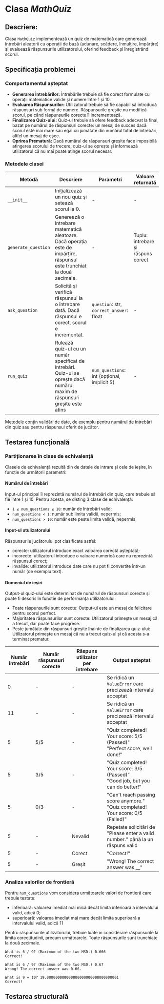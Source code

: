 # Clasa _MathQuiz_

## Descriere:
Clasa `MathQuiz` implementează un quiz de matematică care generează întrebări aleatorii cu operații de bază (adunare, scădere, înmulțire, împărțire) și evaluează răspunsurile utilizatorului, oferind feedback și înregistrând scorul.

## Specificația problemei

### Comportamentul așteptat

- **Generarea Întrebărilor:** Întrebările trebuie să fie corect formulate cu operații matematice valide și numere între 1 și 10.
- **Evaluarea Răspunsurilor:** Utilizatorul trebuie să fie capabil să introducă răspunsuri sub formă de numere. Răspunsurile greșite nu modifică scorul, pe când răspunsurile corecte îl incrementează.
- **Finalizarea Quiz-ului:** Quiz-ul trebuie să ofere feedback adecvat la final, bazat pe numărul de răspunsuri corecte: un mesaj de succes dacă scorul este mai mare sau egal cu jumătate din numărul total de întrebări, altfel un mesaj de eșec.
- **Oprirea Prematură:** Dacă numărul de răspunsuri greșite face imposibilă atingerea scorului de trecere, quiz-ul se oprește și informează utilizatorul că nu mai poate atinge scorul necesar.


### Metodele clasei

| Metodă| Descriere                                                                                                                   | Parametri                                   | Valoare returnată                  |
|-|-----------------------------------------------------------------------------------------------------------------------------|---------------------------------------------|------------------------------------|
|`__init__`| Inițializează un nou quiz și setează scorul la 0.                                                                           | -                                           | -                                  |
| `generate_question` | Generează o întrebare matematică aleatoare. Dacă operația este de împărțire, răspunsul este trunchiat la două zecimale.     | -                                           | Tuplu: întrebare și răspuns corect |
| `ask_question` | Solicită și verifică răspunsul la o întrebare dată. Dacă răspunsul e corect, scorul e incrementat.                          | `question`: str, `correct_answer`: float    | -                                  |
| `run_quiz`| Rulează quiz-ul cu un număr specificat de întrebări. Quiz-ul se oprește dacă numărul maxim de răspunsuri greșite este atins | `num_questions`: int (opțional, implicit 5) | -                                  |

Metodele conțin validări de date, de exemplu pentru numărul de întrebări din quiz sau pentru răspunsul oferit de jucător. 

## Testarea funcțională

### Partiționarea în clase de echivalență
Clasele de echivalență rezultă din de datele de intrare și cele de ieșire, în funcție de următorii parametri:
#### Numărul de întrebări
Input-ul principal îl reprezintă numărul de întrebări din quiz, care trebuie să fie între 1 și 10. Pentru acesta, se disting 3 clase de echivalență:
- `1 ≤ num_questions ≤ 10`: număr de întrebări valid;
- `num_questions < 1`: număr sub limita validă, nepermis;
- `num_questions > 10`: număr este peste limita validă, nepermis.

#### Input-ul utulizatorului
Răspunsurile jucătorului pot clasificate astfel:
*  corecte: utilizatorul introduce exact valoarea corectă așteptată;
*  incorecte: utilizatorul introduce o valoare numerică care nu reprezintă răspunsul corect;
*  invalide: utilizatorul introduce date care nu pot fi convertite într-un număr (de exemplu text).

#### Domeniul de ieșiri
Output-ul quiz-ului este determinat de numărul de răspunsuri corecte și poate fi descris în funcție de performanța utilizatorului:

* Toate răspunsurile sunt corecte: Output-ul este un mesaj de felicitare pentru scorul perfect.
* Majoritatea răspunsurilor sunt corecte: Utilizatorul primește un mesaj că a trecut, dar poate face progrese.
* Peste jumătate din răspunsuri greșite înainte de finalizarea quiz-ului: Utilizatorul primește un mesaj că nu a trecut quiz-ul și că acesta s-a terminat prematur.


| Număr întrebări | Număr răspunsuri corecte | Răspuns utilizator per întrebare | Output așteptat                                                                     |
|-----------------|--------------------------|----------------------------------|-------------------------------------------------------------------------------------|
| 0               | -                        | -                                | Se ridică un `ValueError` care precizează intervalul acceptat                       |
| 11              | -                        | -                                | Se ridică un `ValueError` care precizează intervalul acceptat                       |
| 5               | 5/5                      | -                                | "Quiz completed! Your score: 5/5 (Passed)"<br/>"Perfect score, well done!"          |
| 5               | 3/5                      | -                                | "Quiz completed! Your score: 3/5 (Passed)"<br/>"Good job, but you can do better!"   |
| 5               | 0/3                      | -                                | "Can't reach passing score anymore."<br/>"Quiz completed! Your score: 0/5 (Failed)" |
| 5               | -                        | Nevalid                          | Repetate solicitări de "Please enter a valid number." până la un răspuns valid      |
| 5               | -                        | Corect                           | "Correct!"                                                                          |
| 5               | -                        | Greșit                           | "Wrong! The correct answer was __"                                                  |
### Analiza valorilor de frontieră
Pentru `num_questions` vom considera următoarele valori de frontieră care trebuie testate:
- inferioară: valoarea imediat mai mică decât limita inferioară a intervalului valid, adică 0;
- superioară: valoarea imediat mai mare decât limita superioară a intervalului valid, adică 11

Pentru răspunsurile utilizatorului, trebuie luate în considerare răspunsurile la limita corectitudinii, precum următoarele. Toate răspunsurile sunt trunchiate la două zecimale.

```
What is 6 / 9? (Maximum of the two MSD.) 0.666
Correct!

What is 6 / 9? (Maximum of the two MSD.) 0.67
Wrong! The correct answer was 0.66.

What is 9 + 10? 19.000000000000000000000000000000001
Correct!
```

## Testarea structurală
